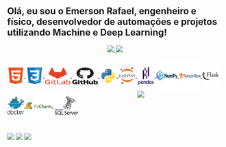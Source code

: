 ## Olá, eu sou o Emerson Rafael, engenheiro e físico, desenvolvedor de automações e projetos utilizando Machine e Deep Learning!

<div align="center">
  <a href="https://github.com/emersonrafaels">
  <img height="180em" src="https://github-readme-stats.vercel.app/api?username=emersonrafaels&show_icons=true&theme=github_dark&include_all_commits=true&count_private=true"/>
  <img height="180em" src="https://github-readme-stats.vercel.app/api/top-langs/?username=emersonrafaels&layout=compact&langs_count=7&theme=github_dark"/>
</div>
  <div style="display: inline_block"><br>
  <img align="center" alt="EmeRafaels-HTML" height="40" width="40" src="https://raw.githubusercontent.com/devicons/devicon/master/icons/html5/html5-original.svg">
  <img align="center" alt="EmeRafaels-CSS" height="40" width="40" src="https://raw.githubusercontent.com/devicons/devicon/master/icons/css3/css3-original.svg">
  <img align="center" alt="EmeRafaels-Gitlab" height="40" width="60" src="https://raw.githubusercontent.com/devicons/devicon/master/icons/gitlab/gitlab-plain-wordmark.svg">
  <img align="center" alt="EmeRafaels-Github" height="40" width="60" src="https://raw.githubusercontent.com/devicons/devicon/master/icons/github/github-original-wordmark.svg">
  <img align="center" alt="EmeRafaels-Python" height="40" width="40" src="https://raw.githubusercontent.com/devicons/devicon/master/icons/python/python-original.svg">
  <img align="center" alt="EmeRafaels-Jupyter" height="40" width="40" src="https://raw.githubusercontent.com/devicons/devicon/master/icons/jupyter/jupyter-original-wordmark.svg">
  <img align="center" alt="EmeRafaels-Pandas" height="50" width="40" src="https://raw.githubusercontent.com/devicons/devicon/master/icons/pandas/pandas-original-wordmark.svg">
  <img align="center" alt="EmeRafaels-Numpy" height="70" width="50" src="https://raw.githubusercontent.com/devicons/devicon/master/icons/numpy/numpy-original-wordmark.svg">
  <img align="center" alt="EmeRafaels-Tensorflow" height="70" width="50" src="https://raw.githubusercontent.com/devicons/devicon/master/icons/tensorflow/tensorflow-original-wordmark.svg">
  <img align="center" alt="EmeRafaels-Flask" height="50" width="40" src="https://raw.githubusercontent.com/devicons/devicon/master/icons/flask/flask-original-wordmark.svg">
  <img align="center" alt="EmeRafaels-Docker" height="50" width="40" src="https://raw.githubusercontent.com/devicons/devicon/master/icons/docker/docker-original-wordmark.svg">
  <img align="center" alt="EmeRafaels-Pycharm" height="70" width="60" src="https://raw.githubusercontent.com/devicons/devicon/master/icons/pycharm/pycharm-original-wordmark.svg">
  <img align="center" alt="EmeRafaels-SQLServer" height="60" width="60" src="https://raw.githubusercontent.com/devicons/devicon/master/icons/microsoftsqlserver/microsoftsqlserver-plain-wordmark.svg">
  <a href="https://ibb.co/m6mCgYb">
    <img align="right" src="https://i.ibb.co/m6mCgYb/avatar-cafe.jpg" width=200 />
  </a>
</div>
  
  ##

<div> 
  <a href="https://instagram.com/emersonrafaels" target="_blank"><img src="https://img.shields.io/badge/-Instagram-%23E4405F?style=for-the-badge&logo=instagram&logoColor=white" target="_blank"></a>
  <a href = "mailto:emersona7x@hotmail.com"><img src="https://img.shields.io/badge/-Gmail-%23333?style=for-the-badge&logo=gmail&logoColor=white" target="_blank"></a>
  <a href="https://www.linkedin.com/in/emerson-rafael/" target="_blank"><img src="https://img.shields.io/badge/-LinkedIn-%230077B5?style=for-the-badge&logo=linkedin&logoColor=white" target="_blank"></a>
</div> 
